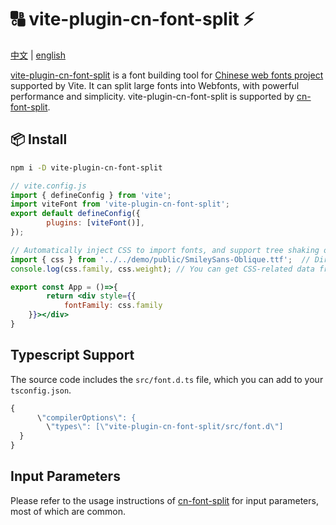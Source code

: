 # 🔠 vite-plugin-cn-font-split ⚡

[中文](./README_zh.md) | [english](./README.md)

[vite-plugin-cn-font-split](https://www.npmjs.com/package/vite-plugin-cn-font-split) is a font building tool for [Chinese web fonts project](https://chinese-font.netlify.app) supported by Vite. It can split large fonts into Webfonts, with powerful performance and simplicity. vite-plugin-cn-font-split is supported by [cn-font-split](https://www.npmjs.com/package/cn-font-split).

## 📦 Install

```sh
npm i -D vite-plugin-cn-font-split
```

```js
// vite.config.js
import { defineConfig } from 'vite';
import viteFont from 'vite-plugin-cn-font-split';
export default defineConfig({
        plugins: [viteFont()],
});
```


```jsx
// Automatically inject CSS to import fonts, and support tree shaking optimization of font information!
import { css } from '../../demo/public/SmileySans-Oblique.ttf';  // Directly import font files
console.log(css.family, css.weight); // You can get CSS-related data from here

export const App = ()=>{
        return <div style={{
            fontFamily: css.family 
    }}></div>
}

```

## Typescript Support

The source code includes the `src/font.d.ts` file, which you can add to your `tsconfig.json`.

```ts
{
      \"compilerOptions\": {
        \"types\": [\"vite-plugin-cn-font-split/src/font.d\"]
  }
}
```


## Input Parameters

Please refer to the usage instructions of [cn-font-split](https://www.npmjs.com/package/cn-font-split) for input parameters, most of which are common.